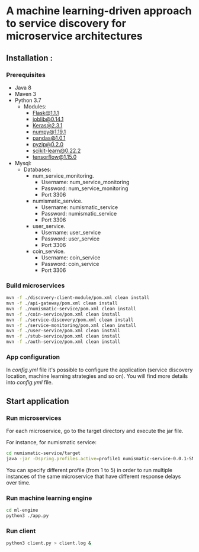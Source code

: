 # A machine learning-driven approach to service discovery for microservice architectures

## Installation :

### Prerequisites
* Java 8
* Maven 3
* Python 3.7
    * Modules:
        * Flask@1.1.1
        * joblib@0.14.1
        * Keras@2.3.1
        * numpy@1.19.1
        * pandas@1.0.1
        * pyzip@0.2.0
        * scikit-learn@0.22.2
        * tensorflow@1.15.0
* Mysql:
    * Databases:
        * num_service_monitoring.
            - Username: num_service_monitoring
            - Password: num_service_monitoring
            - Port 3306
        * numismatic_service.
            - Username: numismatic_service
            - Password: numismatic_service
            - Port 3306
        * user_service.
            - Username: user_service
            - Password: user_service
            - Port 3306
        * coin_service.
            - Username: coin_service
            - Password: coin_service
            - Port 3306

### Build microservices

```bash
mvn -f ./discovery-client-module/pom.xml clean install
mvn -f ./api-gateway/pom.xml clean install
mvn -f ./numismatic-service/pom.xml clean install
mvn -f ./coin-service/pom.xml clean install
mvn -f ./service-discovery/pom.xml clean install
mvn -f ./service-monitoring/pom.xml clean install
mvn -f ./user-service/pom.xml clean install
mvn -f ./stub-service/pom.xml clean install
mvn -f ./auth-service/pom.xml clean install
```

### App configuration

In *config.yml* file it's possible to configure the application (service discovery location, machine learning strategies and so on). 
You will find more details into *config.yml* file.

## Start application

### Run microservices
For each microservice, go to the target directory and execute the jar file.

For instance, for numismatic service:
```bash
cd numismatic-service/target
java -jar -Dspring.profiles.active=profile1 numismatic-service-0.0.1-SNAPSHOT.jar
```

You can specify different profile (from 1 to 5) in order to run multiple instances of the same microservice that have different response delays over time.

### Run machine learning engine
```bash
cd ml-engine
python3 ./app.py
```

### Run client
```bash
python3 client.py > client.log &
```